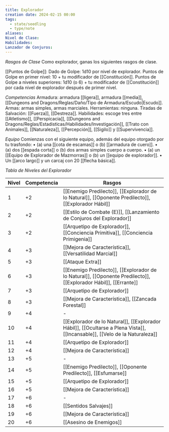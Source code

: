 ```yaml
---
title: Explorador
creation date: 2024-02-15 00:00
tags:
  - state/seedling
  - type/note
aliases: 
Nivel de Clase: 
Habilidades: 
Lanzador de Conjuros:
---
```

*Rasgos de Clase*
Como explorador, ganas los siguientes rasgos de clase.

[[Puntos de Golpe]]: Dado de Golpe: 1d10 por nivel de explorador.
Puntos de Golpe en primer nivel: 10 + tu modificador de [[Constitución]].
Puntos de Golpe a niveles superiores: 1d10 (o 6) + tu modificador de [[Constitución]] por cada nivel de explorador después de primer nivel.

*Competencias*
Armadura: armadura [[ligera]], armadura [[media]], [[Dungeons and Dragons/Reglas/Daño/Tipo de Armadura/Escudo|Escudo]].
Armas: armas simples, armas marciales.
Herramientas: ninguna.
Tiradas de Salvación: [[Fuerza]], [[Destreza]].
Habilidades: escoge tres entre [[Atletismo]], [[Perspicacia]], [[Dungeons and Dragons/Reglas/Estadisticas/Habilidades/Investigación]], [[Trato con Animales]],
[[Naturaleza]], [[Percepción]], [[Sigilo]] y [[Supervivencia]].

*Equipo*
Comienzas con el siguiente equipo, además del equipo otorgado por tu trasfondo:
• (a) una [[cota de escamas]] o (b) [[armadura de cuero]].
• (a) dos [[espada corta]] o (b) dos armas simples cuerpo a cuerpo.
• (a) un [[Equipo de Explorador de Mazmorras]] o (b) un [[equipo de explorador]].
• Un [[arco largo]] y un carcaj con 20 [[flecha básica]].


*Tabla de Niveles del Explorador*

| Nivel | Competencia | Rasgos |
| ---- | ---- | ---- |
| 1 | +2 | [[Enemigo Predilecto]], [[Explorador de lo Natural]], [[Oponente Predilecto]], [[Explorador Hábil]] |
| 2 | +2 | [[Estilo de Combate (E)]], [[Lanzamiento de Conjuros del Explorador]]  |
| 3 | +2 | [[Arquetipo de Explorador]], [[Conciencia Primitiva]], [[Conciencia Primigenia]] |
| 4 | +3 | [[Mejora de Característica]], [[Versatilidad Marcial]] |
| 5 | +3 | [[Ataque Extra]] |
| 6 | +3 | [[Enemigo Predilecto]], [[Explorador de lo Natural]], [[Oponente Predilecto]], [[Explorador Hábil]], [[Errante]] |
| 7 | +3 | [[Arquetipo de Explorador]] |
| 8 | +3 | [[Mejora de Característica]], [[Zancada Forestal]] |
| 9 | +4 | - |
| 10 | +4 | [[Explorador de lo Natural]], [[Explorador Hábil]], [[Ocultarse a Plena Vista]], [[Incansable]], [[Velo de la Naturaleza]] |
| 11 | +4 | [[Arquetipo de Explorador]] |
| 12 | +4 | [[Mejora de Característica]] |
| 13 | +5 | - |
| 14 | +5 | [[Enemigo Predilecto]], [[Oponente Predilecto]], [[Esfumarse]] |
| 15 | +5 | [[Arquetipo de Explorador]] |
| 16 | +5 | [[Mejora de Característica]] |
| 17 | +6 | - |
| 18 | +6 | [[Sentidos Salvajes]] |
| 19 | +6 | [[Mejora de Característica]] |
| 20 | +6 | [[Asesino de Enemigos]] |